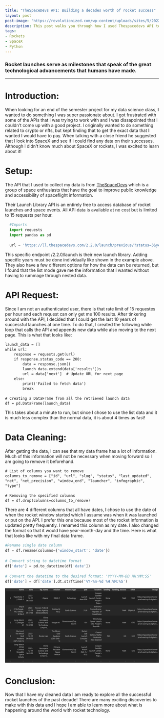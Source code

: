 ```yaml
---
title: "TheSpaceDevs API: Building a decades worth of rocket success"
layout: post
post-image: "https://revolutionized.com/wp-content/uploads/sites/5/2022/05/rocket-launch-at-sunset.jpg"
description: This post walks you through how I used Thespacedevs API to make a dataset on successful rocket launches from the past decade!
tags:
- Rockets
- SpaceX
- Python
---
```

### Rocket launches serve as milestones that speak of the great technological advancements that humans have made.

---
# Introduction:

When looking for an end of the semester project for my data science class, I wanted to do something I was super passionate about. I got frustrated with some of the APIs that I was trying to work with and I was dissapointed that I couldn't come up with a good project. I originally wanted to do something related to crypto or nfts, but kept finding that to get the exact data that I wanted I would have to pay. When talking with a close friend he suggested that I look into SpaceX and see if I could find any data on their successes. Although I didn't know much about SpaceX or rockets, I was excited to learn about it!

# Setup:

The API that I used to collect my data is from [TheSpaceDevs](https://thespacedevs.com/) which is a group of space enthusiasts that have the goal to improve public knowledge and accessibility of spaceflight information. 

Their Launch Library API is an entirely free to access database of rocket launches and space events. All API data is available at no cost but is limited to 15 requests per hour. 


```python
  #Imports 
  import requests
  import pandas as pd

  url = 'https://ll.thespacedevs.com/2.2.0/launch/previous/?status=3&year=2013,2014,2015,2016,2017,2018,2019,2020,2021,2022,2023&mode=list&limit=100'  #Launch endpoint with dates

```
This specific endpoint /2.2.0/launch is their new launch library. Adding specific years must be done individually like shown in the example above. They also have a few different options for how the data can be returned, but I found that the list mode gave me the information that I wanted without having to rummage through nested data. 

# API Request:

Since I am not an authenticated user, there is that rate limit of 15 requestes per hour and each request can only get me 100 results. After tinkering around with the API, I decided that I could get the last 10 years of successful launches at one time. To do that, I created the following while loop that calls the API and appends new data while also moving to the next page. This is what that looks like:

```
launch_data = []
while url:
    response = requests.get(url)
    if response.status_code == 200:
        data = response.json()
        launch_data.extend(data['results'])s
        url = data['next']  # Update URL for next page
    else:
        print('Failed to fetch data')
        break

# Creating a DataFrame from all the retrieved launch data
df = pd.DataFrame(launch_data)

```
This takes about a minute to run, but since I chose to use the list data and it is much less complex than the normal data, it is about 4 times as fast! 

# Data Cleaning:

After getting the data, I can see that my data frame has a lot of information. Much of this information will not be necessary when moving forward so I am going to remove it beforehand. 


```
# List of columns you want to remove
columns_to_remove = ["id", "url", "slug", "status", "last_updated", "net", "net_precision", "window_end", "launcher", "infographic", "type"]

# Removing the specified columns
df = df.drop(columns=columns_to_remove)

```

There are 4 different columns that all have dates, I chose to use the date of when the rocket window started which I assume was when it was launched or put on the API. I prefer this one because most of the rocket information is updated pretty frequently. I renamed this column as my date. I also changed the format so that it would have year-month-day and the time. Here is what that looks like with my final data frame.

```python
#Rename single date column
df = df.rename(columns={'window_start': 'date'})

# Convert string to datetime format
df['date'] = pd.to_datetime(df['date'])

# Convert the datetime to the desired format: 'YYYY-MM-DD HH:MM:SS'
df['date'] = df['date'].dt.strftime('%Y-%m-%d %H:%M:%S')

```
![Photo](https://github.com/sfolkman4/Rocket-Launches/blob/main/Rocket%20Data%20Frame.png?raw=true)


# Conclusion: 

Now that I have my cleaned data I am ready to explore all the successful rocket launches of the past decade! There are many exciting discoveries to make with this data and I hope I am able to learn more about what is happening around the world with rocket technology. 

